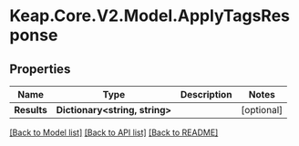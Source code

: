 # Keap.Core.V2.Model.ApplyTagsResponse

## Properties

Name | Type | Description | Notes
------------ | ------------- | ------------- | -------------
**Results** | **Dictionary&lt;string, string&gt;** |  | [optional] 

[[Back to Model list]](../README.md#documentation-for-models) [[Back to API list]](../README.md#documentation-for-api-endpoints) [[Back to README]](../README.md)

